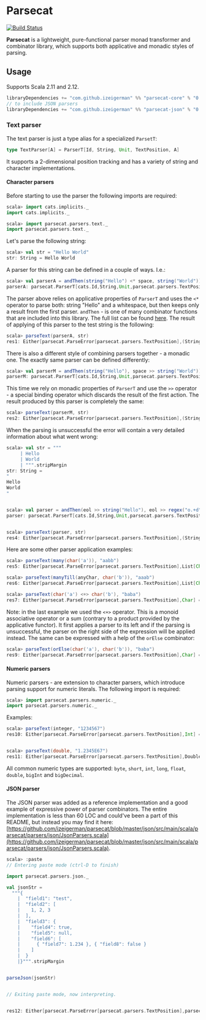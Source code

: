 # Parsecat

[![Build Status](https://travis-ci.org/izeigerman/parsecat.svg?branch=master)](https://travis-ci.org/izeigerman/parsecat)

**Parsecat** is a lightweight, pure-functional parser monad transformer and combinator library, which supports both applicative and monadic styles of parsing.

## Usage
Supports Scala 2.11 and 2.12.
```scala
libraryDependencies += "com.github.izeigerman" %% "parsecat-core" % "0.1"
// to include JSON parsers
libraryDependencies += "com.github.izeigerman" %% "parsecat-json" % "0.1"
```

### Text parser
The text parser is just a type alias for a specialized `ParsetT`:
```scala
type TextParser[A] = ParserT[Id, String, Unit, TextPosition, A]
```
It supports a 2-dimensional position tracking and has a variety of string and character implementations.

#### Character parsers
Before starting to use the parser the following imports are required:
```scala
scala> import cats.implicits._
import cats.implicits._

scala> import parsecat.parsers.text._
import parsecat.parsers.text._
```
Let's parse the following string:
```scala
scala> val str = "Hello World"
str: String = Hello World
```
A parser for this string can be defined in a couple of ways. I.e.:
```scala
scala> val parserA = andThen(string("Hello") <* space, string("World"))
parserA: parsecat.ParserT[cats.Id,String,Unit,parsecat.parsers.TextPosition,(String, String)] = parsecat.ParserT@509ec4f6
```
The parser above relies on applicative properties of `ParserT` and uses the `<*` operator to parse both: string "Hello" and a whitespace, but then keeps only a result from the first parser. `andThen` - is one of many combinator functions that are included into this library. The full list can be found [here](https://github.com/izeigerman/parsecat/blob/master/core/src/main/scala/parsecat/Combinators.scala). The result of applying of this parser to the test string is the following:
```scala
scala> parseText(parserA, str)
res1: Either[parsecat.ParseError[parsecat.parsers.TextPosition],(String, String)] = Right((Hello,World))
```
There is also a different style of combining parsers together - a monadic one. The exactly same parser can be defined differently:
```scala
scala> val parserM = andThen(string("Hello"), space >> string("World"))
parserM: parsecat.ParserT[cats.Id,String,Unit,parsecat.parsers.TextPosition,(String, String)] = parsecat.ParserT@1b718371
```
This time we rely on monadic properties of `ParserT` and use the `>>` operator - a special binding operator which discards the result of the first action. The result produced by this parser is completely the same:
```scala
scala> parseText(parserM, str)
res2: Either[parsecat.ParseError[parsecat.parsers.TextPosition],(String, String)] = Right((Hello,World))
```
When the parsing is unsuccessful the error will contain a very detailed information about what went wrong:
```scala
scala> val str = """
     | Hello
     | World
     | """.stripMargin
str: String =
"
Hello
World
"


scala> val parser = andThen(eol >> string("Hello"), eol >> regex("o.+d".r))
parser: parsecat.ParserT[cats.Id,String,Unit,parsecat.parsers.TextPosition,(String, String)] = parsecat.ParserT@2a030f21


scala> parseText(parser, str)
res4: Either[parsecat.ParseError[parsecat.parsers.TextPosition],(String, String)] = Left(parsecat.ParseError: [Parsecat] (row 3, column 1): input doesn't match regex 'o.+d')
```
Here are some other parser application examples:
```scala
scala> parseText(many(char('a')), "aabb")
res5: Either[parsecat.ParseError[parsecat.parsers.TextPosition],List[Char]] = Right(List(a, a))
```
```scala
scala> parseText(manyTill(anyChar, char('b')), "aaab")
res6: Either[parsecat.ParseError[parsecat.parsers.TextPosition],List[Char]] = Right(List(a, a, a))
```
```scala
scala> parseText(char('a') <+> char('b'), "baba")
res7: Either[parsecat.ParseError[parsecat.parsers.TextPosition],Char] = Right(b)
```
Note: in the last example we used the `<+>` operator. This is a monoid associative operator or a sum (contrary to a product provided by the applicative functor). It first applies a parser to its left and if the parsing is unsuccessful, the parser on the right side of the expression will be applied instead. The same can be expressed with a help of the `orElse` combinator:
```scala
scala> parseText(orElse(char('a'), char('b')), "baba")
res9: Either[parsecat.ParseError[parsecat.parsers.TextPosition],Char] = Right(b)
```

#### Numeric parsers
Numeric parsers - are extension to character parsers, which introduce parsing support for numeric literals. The following import is required:
```scala
scala> import parsecat.parsers.numeric._
import parsecat.parsers.numeric._
```
Examples:
```scala
scala> parseText(integer, "1234567")
res10: Either[parsecat.ParseError[parsecat.parsers.TextPosition],Int] = Right(1234567)


scala> parseText(double, "1.2345E67")
res11: Either[parsecat.ParseError[parsecat.parsers.TextPosition],Double] = Right(1.2345E67)
```
All common numeric types are supported: `byte`, `short`, `int`, `long`, `float`, `double`, `bigInt` and `bigDecimal`.

#### JSON parser
The JSON parser was added as a reference implementation and a good example of expressive power of parser combinators. The entire implementation is less than 60 LOC and could've been a part of this README, but instead you may find it here: [https://github.com/izeigerman/parsecat/blob/master/json/src/main/scala/parsecat/parsers/json/JsonParsers.scala](https://github.com/izeigerman/parsecat/blob/master/json/src/main/scala/parsecat/parsers/json/JsonParsers.scala).
```scala
scala> :paste
// Entering paste mode (ctrl-D to finish)

import parsecat.parsers.json._

val jsonStr =
  """{
    |  "field1": "test",
    |  "field2": [
    |    1, 2, 3
    |  ],
    |  "field3": {
    |    "field4": true,
    |    "field5": null,
    |    "field6": [
    |      { "field7": 1.234 }, { "field8": false }
    |    ]
    |  }
    |}""".stripMargin


parseJson(jsonStr)


// Exiting paste mode, now interpreting.


res12: Either[parsecat.ParseError[parsecat.parsers.TextPosition],parsecat.parsers.json.JsValue] = Right(JsObject(Map(field1 -> JsString(test), field2 -> JsArray(List(JsInt(1), JsInt(2), JsInt(3))), field3 -> JsObject(Map(field4 -> JsBoolean(true), field5 -> JsNull, field6 -> JsArray(List(JsObject(Map(field7 -> JsDouble(1.234))), JsObject(Map(field8 -> JsBoolean(false))))))))))
```
